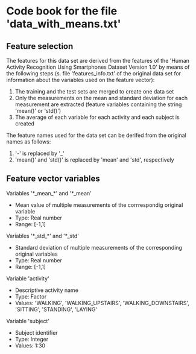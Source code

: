 # Code book for the file 'data_with_means.txt'

## Feature selection 

The features for this data set are derived from the features of the 'Human Activity Recognition Using Smartphones Dataset Version 1.0' by means of the following steps (s. file 'features_info.txt' of the original data set for information about the variables used on the feature vector): 

1. The training and the test sets are merged to create one data set 
2. Only the measurements on the mean and standard deviation for each measurement are extracted (feature variables containing the string 'mean()' or 'std()')
3. The average of each variable for each activity and each subject is created

The feature names used for the data set can be derifed from the original names as follows:

1. '-' is replaced by '_'
2. 'mean()' and 'std()' is replaced by 'mean' and 'std', respectively

## Feature vector variables

Variables '\*\_mean\_\*' and '\*\_mean'

- Mean value of multiple measurements of the corrrespondig original variable
- Type: Real number
- Range: [-1,1]
		
Variables '\*\_std\_\*' and '\*\_std'

- Standard deviation of multiple measurements of the corresponding original variables
- Type: Real number
- Range: [-1,1]

Variable 'activity'

- Descriptive activity name
- Type: Factor
- Values: 'WALKING', 'WALKING_UPSTAIRS', 'WALKING_DOWNSTAIRS', 'SITTING', 'STANDING', 'LAYING'

Variable 'subject'

- Subject identifier
- Type: Integer
- Values: 1:30
